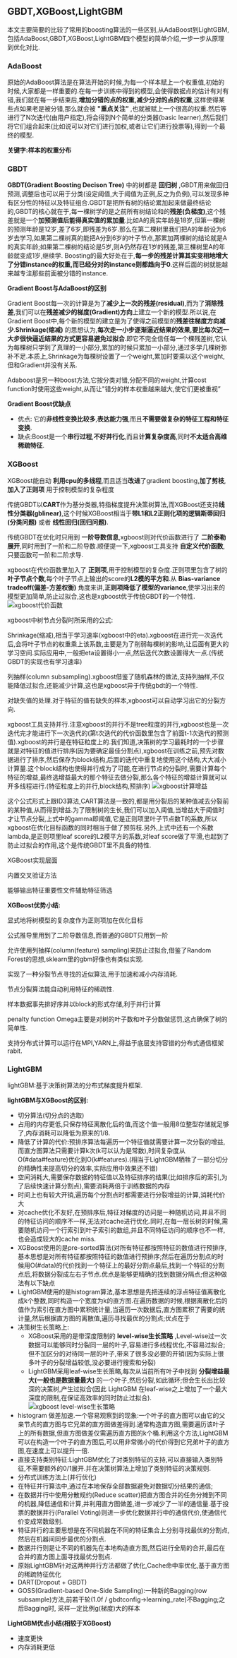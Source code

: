 ## GBDT,XGBoost,LightGBM

本文主要简要的比较了常用的boosting算法的一些区别,从AdaBoost到LightGBM,包括AdaBoost,GBDT,XGBoost,LightGBM四个模型的简单介绍,一步一步从原理到优化对比.

### AdaBoost

原始的AdaBoost算法是在算法开始的时候,为每一个样本赋上一个权重值,初始的时候,大家都是一样重要的.在每一步训练中得到的模型,会使得数据点的估计有对有错,我们就在每一步结束后,**增加分错的点的权重,减少分对的点的权重**,这样使得某些点如果老是被分错,那么就会被 **"重点关注”** ,也就被赋上一个很高的权重.然后等进行了N次迭代(由用户指定),将会得到N个简单的分类器(basic learner),然后我们将它们组合起来(比如说可以对它们进行加权,或者让它们进行投票等),得到一个最终的模型.

**关键字:样本的权重分布**

### GBDT
**GBDT(Gradient Boosting Decison Tree)** 中的树都是 **回归树** ,GBDT用来做回归预测,调整后也可以用于分类(设定阈值,大于阈值为正例,反之为负例),可以发现多种有区分性的特征以及特征组合.GBDT是把所有树的结论累加起来做最终结论的,GBDT的核心就在于,每一棵树学的是之前所有树结论和的**残差(负梯度)**,这个残差就是一个**加预测值后能得真实值的累加量**.比如A的真实年龄是18岁,但第一棵树的预测年龄是12岁,差了6岁,即残差为6岁.那么在第二棵树里我们把A的年龄设为6岁去学习,如果第二棵树真的能把A分到6岁的叶子节点,那累加两棵树的结论就是A的真实年龄;如果第二棵树的结论是5岁,则A仍然存在1岁的残差,第三棵树里A的年龄就变成1岁,继续学. Boosting的最大好处在于,**每一步的残差计算其实变相地增大了分错instance的权重,而已经分对的instance则都趋向于0**.这样后面的树就能越来越专注那些前面被分错的instance.

**Gradient Boost与AdaBoost的区别**

Gradient Boost每一次的计算是为了**减少上一次的残差(residual)**,而为了**消除残差**,我们可以在**残差减少的梯度(Gradient)方向**上建立一个新的模型.所以说,在Gradient Boost中,每个新的模型的建立是为了使得之前模型的**残差往梯度方向减少**.**Shrinkage(缩减)** 的思想认为,**每次走一小步逐渐逼近结果的效果,要比每次迈一大步很快逼近结果的方式更容易避免过拟合**.即它不完全信任每一个棵残差树,它认为每棵树只学到了真理的一小部分,累加的时候只累加一小部分,通过多学几棵树弥补不足.本质上,Shrinkage为每棵树设置了一个weight,累加时要乘以这个weight,但和Gradient并没有关系.

Adaboost是另一种boost方法,它按分类对错,分配不同的weight,计算cost function时使用这些weight,从而让"错分的样本权重越来越大,使它们更被重视”

**Gradient Boost优缺点**
* 优点: 它的**非线性变换比较多**,**表达能力强**,而且**不需要做复杂的特征工程和特征变换**.
* 缺点:Boost是一个**串行过程**,**不好并行化**,而且**计算复杂度高**,同时**不太适合高维稀疏特征**.

### XGBoost

XGBoost能自动 **利用cpu的多线程**,而且适当**改进**了gradient boosting,**加了剪枝**,**加入了正则项** 用于控制模型的复杂程度

传统GBDT以**CART**作为基分类器,特指梯度提升决策树算法,而XGBoost还支持**线性分类器(gblinear)**,这个时候XGBoost相当于**带L1和L2正则化项的逻辑斯蒂回归(分类问题)** 或者 **线性回归(回归问题)**.

传统GBDT在优化时只用到 **一阶导数信息**,xgboost则对代价函数进行了 **二阶泰勒展开**,同时用到了一阶和二阶导数.顺便提一下,xgboost工具支持 **自定义代价函数**,只要函数可一阶和二阶求导.

xgboost在代价函数里加入了 **正则项**,用于控制模型的复杂度.正则项里包含了树的**叶子节点个数**,每个叶子节点上输出的score的**L2模的平方和**.从 **Bias-variance tradeoff(偏差-方差权衡)** 角度来讲,**正则项降低了模型的variance**,使学习出来的模型更加简单,防止过拟合,这也是xgboost优于传统GBDT的一个特性.
![xgboost代价函数](images/xgboost代价函数.jpg)


xgboost中树节点分裂时所采用的公式:

Shrinkage(缩减),相当于学习速率(xgboost中的eta).xgboost在进行完一次迭代后,会将叶子节点的权重乘上该系数,主要是为了削弱每棵树的影响,让后面有更大的学习空间.实际应用中,一般把eta设置得小一点,然后迭代次数设置得大一点.(传统GBDT的实现也有学习速率)

列抽样(column subsampling).xgboost借鉴了随机森林的做法,支持列抽样,不仅能降低过拟合,还能减少计算,这也是xgboost异于传统gbdt的一个特性.

对缺失值的处理.对于特征的值有缺失的样本,xgboost可以自动学习出它的分裂方向.

xgboost工具支持并行.注意xgboost的并行不是tree粒度的并行,xgboost也是一次迭代完才能进行下一次迭代的(第t次迭代的代价函数里包含了前面t-1次迭代的预测值).xgboost的并行是在特征粒度上的.我们知道,决策树的学习最耗时的一个步骤就是对特征的值进行排序(因为要确定最佳分割点),xgboost在训练之前,预先对数据进行了排序,然后保存为block结构,后面的迭代中重复地使用这个结构,大大减小计算量.这个block结构也使得并行成为了可能,在进行节点的分裂时,需要计算每个特征的增益,最终选增益最大的那个特征去做分裂,那么各个特征的增益计算就可以开多线程进行.(特征粒度上的并行,block结构,预排序)
![xgboost计算增益](images/xgboost计算增益.jpg)

这个公式形式上跟ID3算法,CART算法是一致的,都是用分裂后的某种值减去分裂前的某种值,从而得到增益.为了限制树的生长,我们可以加入阈值,当增益大于阈值时才让节点分裂,上式中的gamma即阈值,它是正则项里叶子节点数T的系数,所以xgboost在优化目标函数的同时相当于做了预剪枝.另外,上式中还有一个系数lambda,是正则项里leaf score的L2模平方的系数,对leaf score做了平滑,也起到了防止过拟合的作用,这个是传统GBDT里不具备的特性.

XGBoost实现层面

内置交叉验证方法

能够输出特征重要性文件辅助特征筛选

**XGBoost优势小结:**

显式地将树模型的复杂度作为正则项加在优化目标

公式推导里用到了二阶导数信息,而普通的GBDT只用到一阶

允许使用列抽样(column(feature) sampling)来防止过拟合,借鉴了Random Forest的思想,sklearn里的gbm好像也有类似实现.

实现了一种分裂节点寻找的近似算法,用于加速和减小内存消耗.

节点分裂算法能自动利用特征的稀疏性.

样本数据事先排好序并以block的形式存储,利于并行计算

penalty function Omega主要是对树的叶子数和叶子分数做惩罚,这点确保了树的简单性.

支持分布式计算可以运行在MPI,YARN上,得益于底层支持容错的分布式通信框架rabit.

### LightGBM

lightGBM:基于决策树算法的分布式梯度提升框架.

**lightGBM与XGBoost的区别:**
* 切分算法(切分点的选取)
* 占用的内存更低,只保存特征离散化后的值,而这个值一般用8位整型存储就足够了,内存消耗可以降低为原来的1/8.
* 降低了计算的代价:预排序算法每遍历一个特征值就需要计算一次分裂的增益,而直方图算法只需要计算k次(k可以认为是常数),时间复杂度从O(#data#feature)优化到O(k#features).(相当于LightGBM牺牲了一部分切分的精确性来提高切分的效率,实际应用中效果还不错)
* 空间消耗大,需要保存数据的特征值以及特征排序的结果(比如排序后的索引,为了后续快速计算分割点),需要消耗两倍于训练数据的内存
* 时间上也有较大开销,遍历每个分割点时都需要进行分裂增益的计算,消耗代价大
* 对cache优化不友好,在预排序后,特征对梯度的访问是一种随机访问,并且不同的特征访问的顺序不一样,无法对cache进行优化.同时,在每一层长树的时候,需要随机访问一个行索引到叶子索引的数组,并且不同特征访问的顺序也不一样,也会造成较大的cache miss.
* XGBoost使用的是pre-sorted算法(对所有特征都按照特征的数值进行预排序,基本思想是对所有特征都按照特征的数值进行预排序;然后在遍历分割点的时候用O(#data)的代价找到一个特征上的最好分割点最后,找到一个特征的分割点后,将数据分裂成左右子节点.优点是能够更精确的找到数据分隔点;但这种做法有以下缺点
* LightGBM使用的是histogram算法,基本思想是先把连续的浮点特征值离散化成k个整数,同时构造一个宽度为k的直方图.在遍历数据的时候,根据离散化后的值作为索引在直方图中累积统计量,当遍历一次数据后,直方图累积了需要的统计量,然后根据直方图的离散值,遍历寻找最优的分割点;优点在于
* 决策树生长策略上:
  * XGBoost采用的是带深度限制的 **level-wise生长策略** ,Level-wise过一次数据可以能够同时分裂同一层的叶子,容易进行多线程优化,不容易过拟合;但不加区分的对待同一层的叶子,带来了很多没必要的开销(因为实际上很多叶子的分裂增益较低,没必要进行搜索和分裂)
  * LightGBM采用leaf-wise生长策略,每次从当前所有叶子中找到 **分裂增益最大(一般也是数据量最大)** 的一个叶子,然后分裂,如此循环;但会生长出比较深的决策树,产生过拟合(因此 LightGBM 在leaf-wise之上增加了一个最大深度的限制,在保证高效率的同时防止过拟合).
![xgboost level-wise生长策略](images/xgboost%20level-wise生长策略.jpg)
* histogram 做差加速.一个容易观察到的现象:一个叶子的直方图可以由它的父亲节点的直方图与它兄弟的直方图做差得到.通常构造直方图,需要遍历该叶子上的所有数据,但直方图做差仅需遍历直方图的k个桶.利用这个方法,LightGBM可以在构造一个叶子的直方图后,可以用非常微小的代价得到它兄弟叶子的直方图,在速度上可以提升一倍.
* 直接支持类别特征:LightGBM优化了对类别特征的支持,可以直接输入类别特征,不需要额外的0/1展开.并在决策树算法上增加了类别特征的决策规则.
* 分布式训练方法上(并行优化)
* 在特征并行算法中,通过在本地保存全部数据避免对数据切分结果的通信;
* 在数据并行中使用分散规约(Reduce scatter)把直方图合并的任务分摊到不同的机器,降低通信和计算,并利用直方图做差,进一步减少了一半的通信量.基于投票的数据并行(Parallel Voting)则进一步优化数据并行中的通信代价,使通信代价变成常数级别.
* 特征并行的主要思想是在不同机器在不同的特征集合上分别寻找最优的分割点,然后在机器间同步最优的分割点.
* 数据并行则是让不同的机器先在本地构造直方图,然后进行全局的合并,最后在合并的直方图上面寻找最优分割点.
* 原始LightGBM针对这两种并行方法都做了优化,Cache命中率优化,基于直方图的稀疏特征优化
* DART(Dropout + GBDT)
* GOSS(Gradient-based One-Side Sampling):一种新的Bagging(row subsample)方法,前若干轮(1.0f / gbdtconfig->learning_rate)不Bagging;之后Bagging时, 采样一定比例g(梯度)大的样本

**LightGBM优点小结(相较于XGBoost)**
* 速度更快
* 内存消耗更低